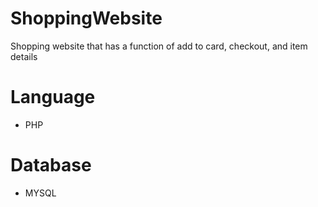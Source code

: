 # ShoppingWebsite
Shopping website that has a function of add to card, checkout, and item details

# Language
  * PHP
  
# Database
  * MYSQL
